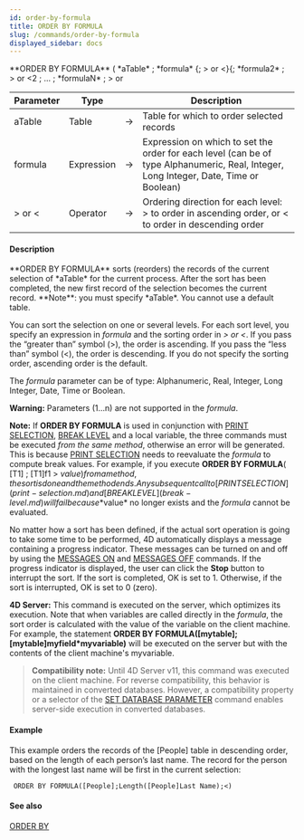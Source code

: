 ```yaml
---
id: order-by-formula
title: ORDER BY FORMULA
slug: /commands/order-by-formula
displayed_sidebar: docs
---
```


<!--REF #_command_.ORDER BY FORMULA.Syntax-->**ORDER BY FORMULA** ( *aTable* ; *formula* {; > or <}{; *formula2* ; > or <2 ; ... ; *formulaN* ; > or <N} )<!-- END REF-->
<!--REF #_command_.ORDER BY FORMULA.Params-->
| Parameter | Type |  | Description |
| --- | --- | --- | --- |
| aTable | Table | &#8594;  | Table for which to order selected records |
| formula | Expression | &#8594;  | Expression on which to set the order for each level (can be of type Alphanumeric, Real, Integer, Long Integer, Date, Time or Boolean) |
| > or < | Operator | &#8594;  | Ordering direction for each level: > to order in ascending order, or < to order in descending order |

<!-- END REF-->

#### Description 

<!--REF #_command_.ORDER BY FORMULA.Summary-->**ORDER BY FORMULA** sorts (reorders) the records of the current selection of *aTable* for the current process.<!-- END REF--> After the sort has been completed, the new first record of the selection becomes the current record. **Note**: you must specify *aTable*. You cannot use a default table.

You can sort the selection on one or several levels. For each sort level, you specify an expression in *formula* and the sorting order in *\> or <*. If you pass the “greater than” symbol (>), the order is ascending. If you pass the “less than” symbol (<), the order is descending. If you do not specify the sorting order, ascending order is the default.

The *formula* parameter can be of type: Alphanumeric, Real, Integer, Long Integer, Date, Time or Boolean.

**Warning:** Parameters ($1...$n) are not supported in the *formula*. 

**Note:** If **ORDER BY FORMULA** is used in conjunction with [PRINT SELECTION](print-selection.md), [BREAK LEVEL](break-level.md) and a local variable, the three commands must be executed *from the same method*, otherwise an error will be generated. This is because [PRINT SELECTION](print-selection.md) needs to reevaluate the *formula* to compute break values. For example, if you execute **ORDER BY FORMULA**( \[T1\] ; \[T1\]f1 > $value) from a method, the sort is done and the method ends. Any subsequent call to [PRINT SELECTION](print-selection.md) and [BREAK LEVEL](break-level.md) will fail because *$value* no longer exists and the *formula* cannot be evaluated. 

No matter how a sort has been defined, if the actual sort operation is going to take some time to be performed, 4D automatically displays a message containing a progress indicator. These messages can be turned on and off by using the [MESSAGES ON](messages-on.md) and [MESSAGES OFF](messages-off.md) commands. If the progress indicator is displayed, the user can click the **Stop** button to interrupt the sort. If the sort is completed, OK is set to 1\. Otherwise, if the sort is interrupted, OK is set to 0 (zero).

**4D Server:** This command is executed on the server, which optimizes its execution. Note that when variables are called directly in the *formula*, the sort order is calculated with the value of the variable on the client machine. For example, the statement **ORDER BY FORMULA(\[mytable\];\[mytable\]myfield\*myvariable)** will be executed on the server but with the contents of the client machine's myvariable.

> **Compatibility note:** Until 4D Server v11, this command was executed on the client machine. For reverse compatibility, this behavior is maintained in converted databases. However, a compatibility property or a selector of the [SET DATABASE PARAMETER](set-database-parameter.md) command enables server-side execution in converted databases.

#### Example 

This example orders the records of the \[People\] table in descending order, based on the length of each person’s last name. The record for the person with the longest last name will be first in the current selection:

```4d
 ORDER BY FORMULA([People];Length([People]Last Name);<)
```

#### See also 

[ORDER BY](order-by.md)  